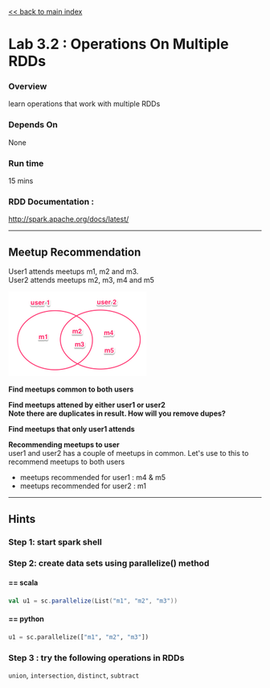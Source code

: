 [<< back to main index](../README.md)

Lab 3.2 : Operations On Multiple RDDs
=====================================
### Overview
learn operations that work with multiple RDDs

### Depends On 
None

### Run time
15 mins

### RDD Documentation : 
http://spark.apache.org/docs/latest/


--------
Meetup Recommendation
--------
User1 attends meetups  m1, m2 and m3.  
User2 attends meetups  m2, m3, m4  and m5

![generated files](../images/3.2.png)

**Find meetups common to both users** 

**Find meetups attened by either user1 or user2**  
**Note there are duplicates in result.  How will you remove dupes?**

**Find meetups that only user1 attends**

**Recommending meetups to user**   
user1 and user2 has a couple of meetups in common.  Let's use to this to recommend meetups to both users  
* meetups recommended for user1 : m4 & m5
* meetups recommended for user2 : m1


-----
Hints
-----

### Step 1: start spark shell

### Step 2: create data sets using parallelize() method
#### ==   scala
```scala
val u1 = sc.parallelize(List("m1", "m2", "m3"))
```

#### == python
```python
u1 = sc.parallelize(["m1", "m2", "m3"])
```

### Step 3 : try the following operations in RDDs
`union`, `intersection`,  `distinct`,  `subtract`